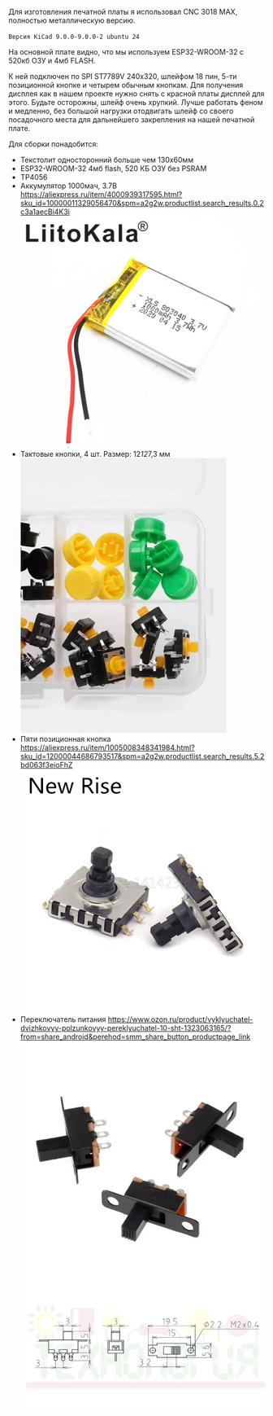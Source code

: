 Для изготовления печатной платы я использовал CNC 3018 MAX, полностью металлическую версию.


`Версия KiCad 9.0.0-9.0.0-2 ubuntu 24`


На основной плате видно, что мы используем ESP32-WROOM-32 с 520кб ОЗУ и 4мб FLASH.

К ней подключен по SPI ST7789V 240x320, шлейфом 18 пин, 5-ти позиционной кнопке и четырем обычным кнопкам.
Для получения дисплея как в нашем проекте нужно снять с красной платы дисплей для этого.
Будьте осторожны, шлейф очень хрупкий. Лучше работать феном и медленно, без большой нагрузки отодвигать шлейф со своего посадочного места для дальнейшего закрепления на нашей печатной плате.

Для сборки понадобится:
 - Текстолит односторонний больше чем 130x60мм
 - ESP32-WROOM-32 4мб flash, 520 КБ ОЗУ без PSRAM
 - TP4056
 - Аккумулятор 1000мач, 3.7В https://aliexpress.ru/item/4000939317595.html?sku_id=10000011329056470&spm=a2g2w.productlist.search_results.0.2c3a1aecBi4K3i
![Аккумулятор](../akkum.png)
 - Тактовые кнопки, 4 шт. Размер: 12*12*7,3 мм
![Кнопки](../button.png)
 - Пяти позиционная кнопка https://aliexpress.ru/item/1005008348341984.html?sku_id=12000044686793517&spm=a2g2w.productlist.search_results.5.2bd063f3eioFhZ
![Кнопки 5-типоз](../button5.png)
 - Переключатель питания https://www.ozon.ru/product/vyklyuchatel-dvizhkovyy-polzunkovyy-pereklyuchatel-10-sht-1323063165/?from=share_android&perehod=smm_share_button_productpage_link
![Кнопки питания](../switch.png)
![Кнопки питани схема](../switch2.png)
